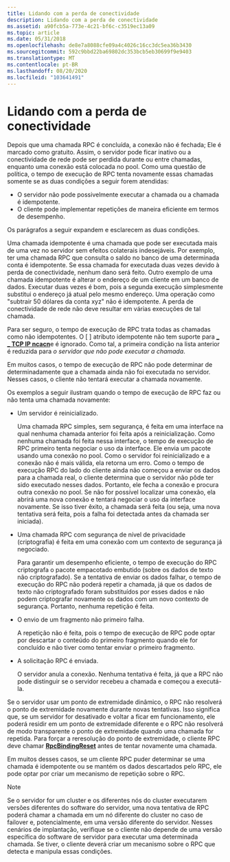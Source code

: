 ```yaml
---
title: Lidando com a perda de conectividade
description: Lidando com a perda de conectividade
ms.assetid: a90fcb5a-773e-4c21-bf6c-c3519ec13a09
ms.topic: article
ms.date: 05/31/2018
ms.openlocfilehash: de8e7a8088cfe09a4c4026c16cc3dc5ea36b3430
ms.sourcegitcommit: 592c9bbd22ba69802dc353bcb5eb30699f9e9403
ms.translationtype: MT
ms.contentlocale: pt-BR
ms.lasthandoff: 08/20/2020
ms.locfileid: "103641491"
---
```

# <a name="dealing-with-loss-of-connectivity"></a>Lidando com a perda de conectividade

Depois que uma chamada RPC é concluída, a conexão não é fechada; Ele é marcado como gratuito. Assim, o servidor pode ficar inativo ou a conectividade de rede pode ser perdida durante ou entre chamadas, enquanto uma conexão está colocada no pool. Como uma questão de política, o tempo de execução de RPC tenta novamente essas chamadas somente se as duas condições a seguir forem atendidas:

-   O servidor não pode possivelmente executar a chamada ou a chamada é idempotente.
-   O cliente pode implementar repetições de maneira eficiente em termos de desempenho.

Os parágrafos a seguir expandem e esclarecem as duas condições.

Uma chamada idempotente é uma chamada que pode ser executada mais de uma vez no servidor sem efeitos colaterais indesejáveis. Por exemplo, ter uma chamada RPC que consulta o saldo no banco de uma determinada conta é idempotente. Se essa chamada for executada duas vezes devido à perda de conectividade, nenhum dano será feito. Outro exemplo de uma chamada idempotente é alterar o endereço de um cliente em um banco de dados. Executar duas vezes é bom, pois a segunda execução simplesmente substitui o endereço já atual pelo mesmo endereço. Uma operação como "subtrair 50 dólares da conta xyz" não é idempotente. A perda de conectividade de rede não deve resultar em várias execuções de tal chamada.

Para ser seguro, o tempo de execução de RPC trata todas as chamadas como não idempotentes. O \[ \] atributo idempotente não tem suporte para [**\_ \_ TCP IP ncacn**](/windows/desktop/Midl/ncacn-ip-tcp)e é ignorado. Como tal, a primeira condição na lista anterior é reduzida para *o servidor que não pode executar a chamada*.

Em muitos casos, o tempo de execução de RPC não pode determinar de determinadamente que a chamada ainda não foi executada no servidor. Nesses casos, o cliente não tentará executar a chamada novamente.

Os exemplos a seguir ilustram quando o tempo de execução de RPC faz ou não tenta uma chamada novamente:

-   Um servidor é reinicializado.

    Uma chamada RPC simples, sem segurança, é feita em uma interface na qual nenhuma chamada anterior foi feita após a reinicialização. Como nenhuma chamada foi feita nessa interface, o tempo de execução de RPC primeiro tenta negociar o uso da interface. Ele envia um pacote usando uma conexão no pool. Como o servidor foi reinicializado e a conexão não é mais válida, ela retorna um erro. Como o tempo de execução RPC do lado do cliente ainda não começou a enviar os dados para a chamada real, o cliente determina que o servidor não pôde ter sido executado nesses dados. Portanto, ele fecha a conexão e procura outra conexão no pool. Se não for possível localizar uma conexão, ela abrirá uma nova conexão e tentará negociar o uso da interface novamente. Se isso tiver êxito, a chamada será feita (ou seja, uma nova tentativa será feita, pois a falha foi detectada antes da chamada ser iniciada).

-   Uma chamada RPC com segurança de nível de privacidade (criptografia) é feita em uma conexão com um contexto de segurança já negociado.

    Para garantir um desempenho eficiente, o tempo de execução do RPC criptografa o pacote empacotado embutido (sobre os dados de texto não criptografado). Se a tentativa de enviar os dados falhar, o tempo de execução do RPC não poderá repetir a chamada, já que os dados de texto não criptografado foram substituídos por esses dados e não podem criptografar novamente os dados com um novo contexto de segurança. Portanto, nenhuma repetição é feita.

-   O envio de um fragmento não primeiro falha.

    A repetição não é feita, pois o tempo de execução de RPC pode optar por descartar o conteúdo do primeiro fragmento quando ele for concluído e não tiver como tentar enviar o primeiro fragmento.

-   A solicitação RPC é enviada.

    O servidor anula a conexão. Nenhuma tentativa é feita, já que a RPC não pode distinguir se o servidor recebeu a chamada e começou a executá-la.

Se o servidor usar um ponto de extremidade dinâmico, o RPC não resolverá o ponto de extremidade novamente durante novas tentativas. Isso significa que, se um servidor for desativado e voltar a ficar em funcionamento, ele poderá residir em um ponto de extremidade diferente e o RPC não resolverá de modo transparente o ponto de extremidade quando uma chamada for repetida. Para forçar a reresolução do ponto de extremidade, o cliente RPC deve chamar [**RpcBindingReset**](/windows/desktop/api/Rpcdce/nf-rpcdce-rpcbindingreset) antes de tentar novamente uma chamada.

Em muitos desses casos, se um cliente RPC puder determinar se uma chamada é idempotente ou se mantém os dados descartados pelo RPC, ele pode optar por criar um mecanismo de repetição sobre o RPC.

> [!Note]  
> Se o servidor for um cluster e os diferentes nós do cluster executarem versões diferentes do software do servidor, uma nova tentativa de RPC poderá chamar a chamada em um nó diferente do cluster no caso de failover e, potencialmente, em uma versão diferente do servidor. Nesses cenários de implantação, verifique se o cliente não depende de uma versão específica do software de servidor para executar uma determinada chamada. Se tiver, o cliente deverá criar um mecanismo sobre o RPC que detecta e manipula essas condições.

 

 

 